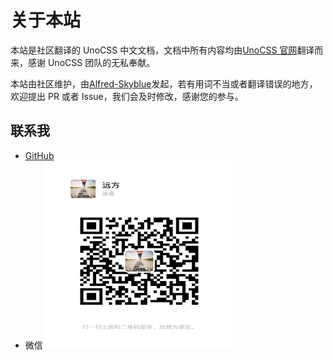 # 关于本站

本站是社区翻译的 UnoCSS 中文文档，文档中所有内容均由[UnoCSS 官网](https://unocss.org/)翻译而来，感谢 UnoCSS 团队的无私奉献。

本站由社区维护，由[Alfred-Skyblue](https://github.com/Alfred-Skyblue)发起，若有用词不当或者翻译错误的地方，欢迎提出 PR 或者 Issue，我们会及时修改，感谢您的参与。

## 联系我

- [GitHub](https://github.com/Alfred-Skyblue)
- 微信
  <img width="300" height="300" src="/WeChat.png">
